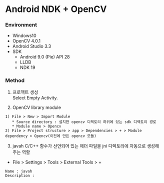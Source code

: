 # Android NDK + OpenCV

### Environment
  * Windows10
  * OpenCV 4.0.1
  * Android Studio 3.3
  * SDK
    * Android 9.0 (Pie) API 28
    * LLDB
    * NDK 19
  
### Method
1. 프로젝트 생성  
  Select Empty Activity.  
  
2. OpenCV library module  
 ```
 1) File > New > Import Module
    * Source directory : 설치한 opencv 디렉토리 하위에 있는 sdk 디렉토리 경로
    * Module name > Opencv  
 2) File > Project structure > app > Dependencies > + > Module dependency > Opencv(이전에 만든 opencv 모듈)
  ```
3. javah
 C/C++ 함수가 선언되어 있는 헤더 파일을 jni 디렉토리에 자동으로 생성해주는 역할
  * File > Settings > Tools > External Tools > + 
  ```
  Name : javah
  Description : 
